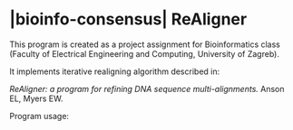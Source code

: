 |bioinfo-consensus| ReAligner
=================

This program is created as a project assignment for Bioinformatics class (Faculty of Electrical Engineering and Computing, University of Zagreb).

It implements iterative realigning algorithm described in:

*ReAligner: a program for refining DNA sequence multi-alignments.*
Anson EL, Myers EW.

Program usage:




